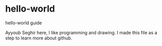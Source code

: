 # hello-world
hello-world guide

Ayyoub Seghir here, I like programming and drawing. 
I made this file as a step to learn more about github.
